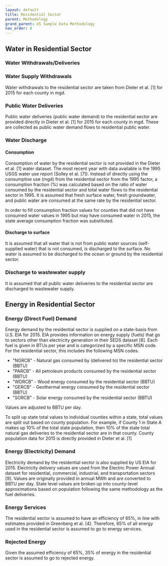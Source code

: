 ```yaml
---
layout: default
title: Residential Sector
parent: Methodology
grand_parent: US Sample Data Methodology
nav_order: 8
---
```


## Water in Residential Sector
### Water Withdrawals/Deliveries
### Water Supply Withdrawals
Water withdrawals to the residential sector are taken from Dieter et al. [1] for 2015 for each county in mgd.

### Public Water Deliveries
Public water deliveries (public water demand) to the residential sector are provided directly in Dieter et al. [1] for 2015 for each county in mgd. These are collected as public water demand flows to residential public water.

### Water Discharge
#### Consumption
Consumption of water by the residential sector is not provided in the Dieter et al. [1] water dataset. The most recent year with data available is the 1995 USGS water use report (Solley et al. [7]). Instead of directly using the consumptive use (mgd) from the residential sector from the 1995 factor, a consumption fraction (%) was calculated based on the ratio of water consumed by the residential sector and total water flows to the residential sector in 1995. It is assumed that fresh surface water, fresh groundwater, and public water are consumed at the same rate by the residential sector.

In order to fill consumption fraction values for counties that did not have consumed water values in 1995 but may have consumed water in 2015, the state average consumption fraction was substituted.

#### Discharge to surface

It is assumed that all water that is not from public water sources (self-supplied water) that is not consumed, is discharged to the surface. No water is assumed to be discharged to the ocean or ground by the residential sector.

### Discharge to wastewater supply

It is assumed that all public water deliveries to the residential sector are discharged to wastewater supply.

## Energy in Residential Sector

### Energy (Direct Fuel) Demand

Energy demand by the residential sector is supplied on a state-basis from U.S. EIA for 2015. EIA provides information on energy supply (fuels) that go to sectors other than electricity generation in their SEDS dataset [8]. Each fuel is given in BTUs per year and is categorized by a specific MSN code. For the residential sector, this includes the following MSN codes.

* "NGRCB" - Natural gas consumed by (delivered to) the residential sector (BBTU)
* "PARCB" - All petroleum products consumed by the residential sector (BBTU)
* "WDRCB" - Wood energy consumed by the residential sector (BBTU)
* "GERCB" - Geothermal energy consumed by the residential sector (BBTU)
* "SORCB" -  Solar energy consumed by the residential sector (BBTU)

Values are adjusted to BBTU per day.

To split up state total values to individual counties within a state, total values are split out based on county population. For example, if County 1 in State A makes up 10% of the total state population, then 10% of the state total natural gas deliveries to the residential sector are in that county. County population data for 2015 is directly provided in Dieter et al. [1]

### Energy (Electricity) Demand

Electricity demand by the residential sector is also supplied by US EIA for 2015. Electricity delivery values are used from the Electric Power Annual dataset for residential, commercial, industrial, and transportation sectors [9]. Values are originally provided in annual MWh and are converted to BBTU per day. State level values are broken up into county-level approximations based on population following the same methodology as the fuel deliveries.

### Energy Services

The residential sector is assumed to have an efficiency of 65%, in line with estimates provided in Greenberg et al. [4]. Therefore, 65% of all energy used in the residential sector is assumed to go to energy services.

### Rejected Energy

Given the assumed efficiency of 65%, 35% of energy in the residential sector is assumed to go to rejected energy.
